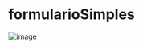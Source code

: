 # formularioSimples

![image](https://user-images.githubusercontent.com/49668596/122614426-00ddbd80-d05d-11eb-8847-5b6a7147a92f.png)
